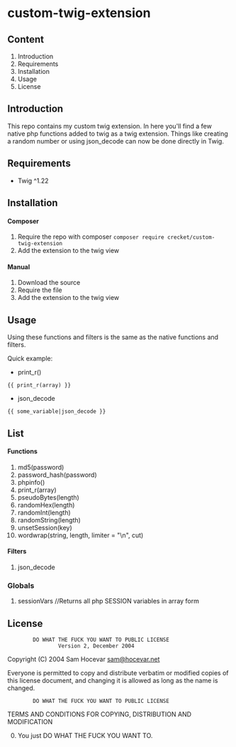 # custom-twig-extension

## Content
1. Introduction
2. Requirements
3. Installation
4. Usage
5. License

## Introduction
This repo contains my custom twig extension. In here you'll find a few native php functions added to twig as a twig extension.
Things like creating a random number or using json_decode can now be done directly in Twig.

## Requirements
- Twig ^1.22

## Installation
#### Composer
1. Require the repo with composer
```composer require crecket/custom-twig-extension```
2. Add the extension to the twig view 

#### Manual
1. Download the source
2. Require the file
3. Add the extension to the twig view

## Usage
Using these functions and filters is the same as the native functions and filters.

Quick example:
- print_r()
```
{{ print_r(array) }}
``` 
- json_decode
```
{{ some_variable|json_decode }}
```

## List

#### Functions
1. md5(password)
2. password_hash(password)
3. phpinfo()
4. print_r(array)
5. pseudoBytes(length)
6. randomHex(length)
7. randomInt(length)
8. randomString(length)
9. unsetSession(key)
10. wordwrap(string, length, limiter = "\n", cut)

#### Filters
1. json_decode  

### Globals
1. sessionVars   //Returns all php SESSION variables in array form

## License
            DO WHAT THE FUCK YOU WANT TO PUBLIC LICENSE
                    Version 2, December 2004

 Copyright (C) 2004 Sam Hocevar <sam@hocevar.net>

 Everyone is permitted to copy and distribute verbatim or modified
 copies of this license document, and changing it is allowed as long
 as the name is changed.

            DO WHAT THE FUCK YOU WANT TO PUBLIC LICENSE
   TERMS AND CONDITIONS FOR COPYING, DISTRIBUTION AND MODIFICATION

  0. You just DO WHAT THE FUCK YOU WANT TO.

